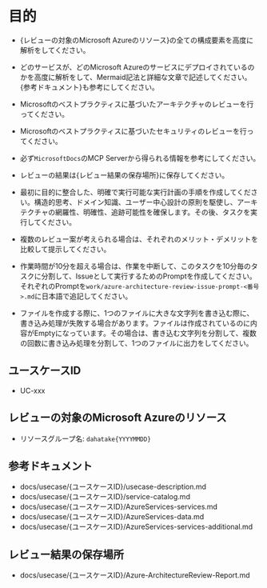 # 目的
- {レビューの対象のMicrosoft Azureのリソース}の全ての構成要素を高度に解析をしてください。
- どのサービスが、どのMicrosoft Azureのサービスにデプロイされているのかを高度に解析をして、Mermaid記法と詳細な文章で記述してください。{参考ドキュメント}も参考にしてください。
- Microsoftのベストプラクティスに基づいたアーキテクチャのレビューを行ってください。
- Microsoftのベストプラクティスに基づいたセキュリティのレビューを行ってください。
- 必ず`MicrosoftDocs`のMCP Serverから得られる情報を参考にしてください。
- レビューの結果は{レビュー結果の保存場所}に保存してください。
- 最初に目的に整合した、明確で実行可能な実行計画の手順を作成してください。構造的思考、ドメイン知識、ユーザー中心設計の原則を駆使し、アーキテクチャの網羅性、明確性、追跡可能性を確保します。その後、タスクを実行してください。
- 複数のレビュー案が考えられる場合は、それぞれのメリット・デメリットを比較して提示してください。

- 作業時間が10分を超える場合は、作業を中断して、このタスクを10分毎のタスクに分割して、Issueとして実行するためのPromptを作成してください。それぞれのPromptを`work/azure-architecture-review-issue-prompt-<番号>.md`に日本語で追記してください。

- ファイルを作成する際に、1つのファイルに大きな文字列を書き込む際に、書き込み処理が失敗する場合があります。ファイルは作成されているのに内容がEmptyになっています。その場合は、書き込む文字列を分割して、複数の回数に書き込み処理を分割して、1つのファイルに出力をしてください。

## ユースケースID
- UC-xxx

## レビューの対象のMicrosoft Azureのリソース
- リソースグループ名: `dahatake{YYYYMMDD}`

## 参考ドキュメント
- docs/usecase/{ユースケースID}/usecase-description.md
- docs/usecase/{ユースケースID}/service-catalog.md
- docs/usecase/{ユースケースID}/AzureServices-services.md
- docs/usecase/{ユースケースID}/AzureServices-data.md
- docs/usecase/{ユースケースID}/AzureServices-services-additional.md

## レビュー結果の保存場所
- docs/usecase/{ユースケースID}/Azure-ArchitectureReview-Report.md
